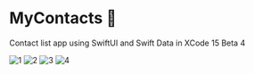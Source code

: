 
# MyContacts 👤

Contact list app using SwiftUI and Swift Data in XCode 15 Beta 4

![1](https://github.com/kichokhrizzz/MyContacts-Swift-Data/assets/80779429/0102c70c-fb7a-46ad-830b-c84fab6fa297)
![2](https://github.com/kichokhrizzz/MyContacts-Swift-Data/assets/80779429/39979cf5-cad8-4aaa-b5b4-2599ac165564)
![3](https://github.com/kichokhrizzz/MyContacts-Swift-Data/assets/80779429/abff0fe7-d71d-4584-9f20-38093276601d)
![4](https://github.com/kichokhrizzz/MyContacts-Swift-Data/assets/80779429/122749e3-574b-48dc-b8b1-045f720a4f27)
